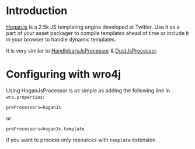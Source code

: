 # Introduction 
[Hogan.js](http://twitter.github.com/hogan.js/) is a 2.5k JS templating engine developed at Twitter. Use it as a part of your asset packager to compile templates ahead of time or include it in your browser to handle dynamic templates.

It is very similar to [HandlebarsJsProcessor](HandlebarsJsProcessor) & [DustJsProcessor](DustJsProcessor).

# Configuring with wro4j 
Using HoganJsProcessor is as simple as adding the following line in ```wro.properties```:


```
preProcessors=hoganJs
```

or 

```
preProcessors=hoganJs.template
```
if you want to process only resources with ```template``` extension.